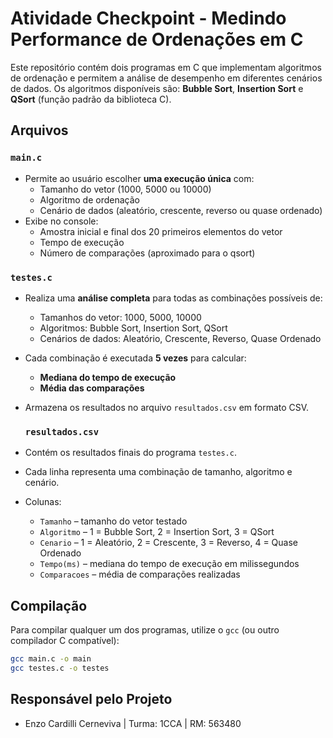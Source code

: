 # Atividade Checkpoint - Medindo Performance de Ordenações em C

Este repositório contém dois programas em C que implementam algoritmos de ordenação e permitem a análise de desempenho em diferentes cenários de dados. Os algoritmos disponíveis são: **Bubble Sort**, **Insertion Sort** e **QSort** (função padrão da biblioteca C).

## Arquivos

### `main.c`
- Permite ao usuário escolher **uma execução única** com:
  - Tamanho do vetor (1000, 5000 ou 10000)
  - Algoritmo de ordenação
  - Cenário de dados (aleatório, crescente, reverso ou quase ordenado)
- Exibe no console:
  - Amostra inicial e final dos 20 primeiros elementos do vetor
  - Tempo de execução
  - Número de comparações (aproximado para o qsort)

### `testes.c`
- Realiza uma **análise completa** para todas as combinações possíveis de:
  - Tamanhos do vetor: 1000, 5000, 10000
  - Algoritmos: Bubble Sort, Insertion Sort, QSort
  - Cenários de dados: Aleatório, Crescente, Reverso, Quase Ordenado
- Cada combinação é executada **5 vezes** para calcular:
  - **Mediana do tempo de execução**
  - **Média das comparações**
- Armazena os resultados no arquivo `resultados.csv` em formato CSV.

  ### `resultados.csv`
- Contém os resultados finais do programa `testes.c`.
- Cada linha representa uma combinação de tamanho, algoritmo e cenário.
- Colunas:
  - `Tamanho` – tamanho do vetor testado
  - `Algoritmo` – 1 = Bubble Sort, 2 = Insertion Sort, 3 = QSort
  - `Cenario` – 1 = Aleatório, 2 = Crescente, 3 = Reverso, 4 = Quase Ordenado
  - `Tempo(ms)` – mediana do tempo de execução em milissegundos
  - `Comparacoes` – média de comparações realizadas

## Compilação

Para compilar qualquer um dos programas, utilize o `gcc` (ou outro compilador C compatível):

```bash
gcc main.c -o main
gcc testes.c -o testes
```

## Responsável pelo Projeto

- Enzo Cardilli Cerneviva | Turma: 1CCA | RM: 563480
